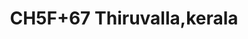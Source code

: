 ---
title: CH5F+67 Thiruvalla,kerala
url: /ch5f-67-thiruvalla-kerala/
latitude: 9.408
longitude: 76.573
---